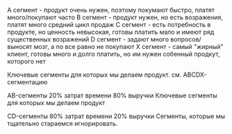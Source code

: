 A сегмент - продукт очень нужен, поэтому покумают быстро,
платят много/покупают часто
B сегмент - продукт нужен, но есть возражения, платят много средний цикл продаж
C сегмент - есть потребность в продукте, но ценность невысокая, готовы платить мало и имеют ряд существенных возражений
D сегмент - задают много вопросов/ выносят мозг, а по все равно не покупают
X сегмент - самый "жирный" клиент, готовы много и  долго платить, но им нужен собенный продкут, которого нет

Ключевые сегменты для которых мы делаем продукт. см. ABCDX-сегментацию




AB-сегменты
20% затрат времени
80% выручки
Ключевые сегменты для которых мы делаем продукт

CD-сегменты
80% затрат времени
20% выручки
Сегменты, которые мы тщательно стараемся игнорировать. 
